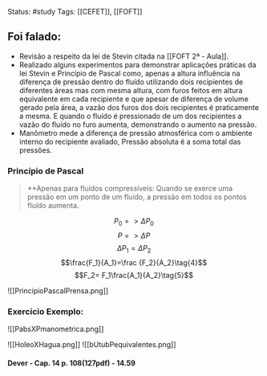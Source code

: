 Status: #study 
Tags:
[[CEFET]], [[FOFT]]
## Foi falado:
- Revisão a respeito da lei de Stevin citada na [[FOFT 2ª - Aula]].
- Realizado alguns experimentos para demonstrar aplicações práticas da lei Stevin e Princípio de Pascal como, apenas a altura influência na diferença de pressão dentro do fluído utilizando dois recipientes de diferentes áreas mas com mesma altura, com furos feitos em altura equivalente em cada recipiente e que apesar de diferença de volume gerado pela área, a vazão dos furos dos dois recipientes é praticamente a mesma. E quando o fluído é pressionado de um dos recipientes a vazão do fluído no furo aumenta, demonstrando o aumento na pressão.
- Manômetro mede a diferença  de pressão atmosférica com o ambiente interno do recipiente avaliado, Pressão absoluta é a soma total das pressões.

### Princípio de Pascal
> **Apenas para fluídos compressíveis: Quando se exerce uma pressão em um ponto de um fluído, a pressão em todos os pontos fluído aumenta.

$$P_0=>\Delta P_0\tag{1}$$
$$ P=>\Delta P \tag{2}$$
$$\Delta P_1 =  \Delta P_2 \tag{3}$$
$$\frac{F_1}{A_1}=\frac {F_2}{A_2}\tag{4}$$$$F_2= F_1\frac{A_1}{A_2}\tag{5}$$

![[PrincipioPascalPrensa.png]]
### Exercício Exemplo:
![[PabsXPmanometrica.png]]

![[HoleoXHagua.png]]
![[bUtubPequivalentes.png]]


#### Dever - Cap. 14 p. 108(127pdf) - 14.59 
